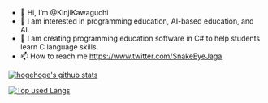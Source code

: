 - 👋 Hi, I’m @KinjiKawaguchi
- 👀 I am interested in programming education, AI-based education, and AI.
- 🌱 I am creating programming education software in C# to help students learn C language skills.
- 📫 How to reach me https://www.twitter.com/SnakeEyeJaga

<!-- リポジトリステータス -->
[![hogehoge's github stats](https://github-readme-stats.vercel.app/api?username=KinjiKawaguchi&hide=contribs&count_private=true&show_icons=true&theme=tokyonight)](https://github.com/KinjiKawaguchi/)

<!-- ソースコード統計 -->
[![Top used Langs](https://github-readme-stats.vercel.app/api/top-langs/?username=KinjiKawaguchi&layout=compact&theme=tokyonight)](https://github.com/KinjiKawaguchi/)

<!---
KinjiKawaguchi/KinjiKawaguchi is a ✨ special ✨ repository because its `README.md` (this file) appears on your GitHub profile.
You can click the Preview link to take a look at your changes.
--->
